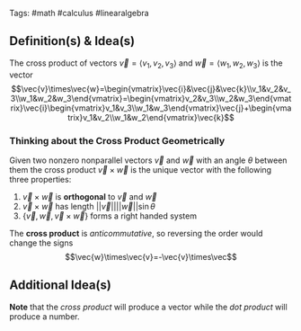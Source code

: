 Tags: #math #calculus #linearalgebra 
## Definition(s) & Idea(s)
The cross product of vectors $\vec{v}=\langle v_1,v_2,v_3\rangle$ and $\vec{w}=\langle w_1,w_2,w_3\rangle$ is the vector$$\vec{v}\times\vec{w}=\begin{vmatrix}\vec{i}&\vec{j}&\vec{k}\\v_1&v_2&v_3\\w_1&w_2&w_3\end{vmatrix}=\begin{vmatrix}v_2&v_3\\w_2&w_3\end{vmatrix}\vec{i}\begin{vmatrix}v_1&v_3\\w_1&w_3\end{vmatrix}\vec{j}+\begin{vmatrix}v_1&v_2\\w_1&w_2\end{vmatrix}\vec{k}$$
### Thinking about the Cross Product Geometrically
Given two nonzero nonparallel vectors $\vec{v}$ and $\vec{w}$ with an angle $\theta$ between them the cross product $\vec{v}\times\vec{w}$ is the unique vector with the following three properties:
1. $\vec{v}\times\vec{w}$ is **orthogonal** to $\vec{v}$ and $\vec{w}$
2. $\vec{v}\times\vec{w}$ has length $||\vec{v}||||\vec{w}||\sin{\theta}$
3. $\{\vec{v},\vec{w},\vec{v}\times\vec{w}\}$ forms a right handed system

The **cross product** is  *anticommutative*, so reversing the order would change the signs$$\vec{w}\times\vec{v}=-\vec{v}\times\vec$$
## Additional Idea(s)
**Note** that the *cross product* will produce a vector while the *dot product* will produce a number.
 
